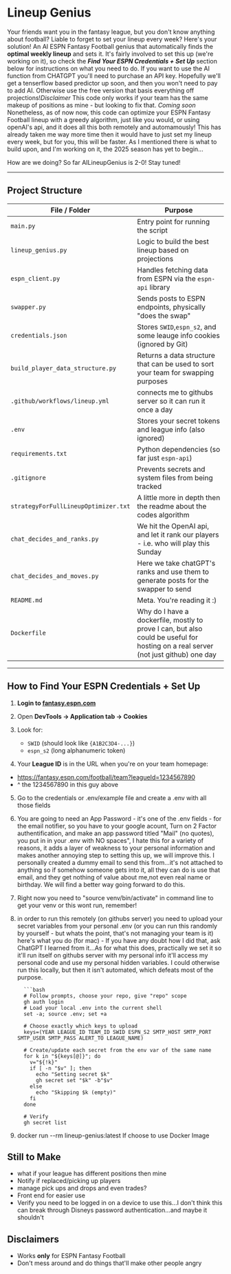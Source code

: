 # Lineup Genius

Your friends want you in the fantasy league, but you don't know anything about football? Liable to forget to set your lineup every week? Here's your solution! An AI ESPN Fantasy Football genius that automatically finds the **optimal weekly lineup** and sets it. It's fairly involved to set this up (we're working on it), so check the ***Find Your ESPN Credentials + Set Up*** section below for instructions on what you need to do. If you want to use the AI function from CHATGPT you'll need to purchase an API key. Hopefully we'll get a tenserflow based predictor up soon, and then you won't need to pay to add AI. Otherwise use the free version that basis everything off projections!*Disclaimer* This code only works if your team has the same makeup of positions as mine - but looking to fix that. *Coming soon*  Nonetheless, as of now now, this code can optimize your ESPN Fantasy Football lineup with a greedy algorithm, just like you would, or using openAI's api, and it does all this both remotely and automamously! This has already taken me way more time then it would have to just set my lineup every week, but for you, this will be faster. As I mentioned there is what to build upon, and I'm working on it, the 2025 season has yet to begin...

How are we doing? So far AILineupGenius is 2-0! Stay tuned!

---

## Project Structure

| File / Folder         | Purpose |
|-----------------------|---------|
| `main.py`             | Entry point for running the script |
| `lineup_genius.py`    | Logic to build the best lineup based on projections |
| `espn_client.py`      | Handles fetching data from ESPN via the `espn-api` library |
| `swapper.py`          | Sends posts to ESPN endpoints, physically "does the swap" |
| `credentials.json`    | Stores `SWID`,`espn_s2`, and some leauge info cookies (ignored by Git) |
| `build_player_data_structure.py`| Returns a data structure that can be used to sort your team for swapping purposes |
| `.github/workflows/lineup.yml` | connects me to githubs server so it can run it once a day |
| `.env`                | Stores your secret tokens and league info (also ignored) |
| `requirements.txt`    | Python dependencies (so far just `espn-api`) |
| `.gitignore`          | Prevents secrets and system files from being tracked |
| `strategyForFullLineupOptimizer.txt`| A little more in depth then the readme about the codes algorithm|
| `chat_decides_and_ranks.py`| We hit the OpenAI api, and let it rank our players - i.e. who will play this Sunday|
| `chat_decides_and_moves.py`| Here we take chatGPT's ranks and use them to generate posts for the swapper to send|
| `README.md`           | Meta. You're reading it :) |
| `Dockerfile`          | Why do I have a dockerfile, mostly to prove I can, but also could be useful for hosting on a real server (not just github) one day |

---

## How to Find Your ESPN Credentials + Set Up

1. **Login to [fantasy.espn.com](https://fantasy.espn.com)**
2. Open **DevTools → Application tab → Cookies**
3. Look for:
   - `SWID` (should look like `{A1B2C3D4-...}`)
   - `espn_s2` (long alphanumeric token)

4. Your **League ID** is in the URL when you're on your team homepage:
 - https://fantasy.espn.com/football/team?leagueId=1234567890
 - ^ the 1234567890 in this guy above

5. Go to the credentials or .env/example file and create a .env with all those fields

6. You are going to need an App Password - it's one of the .env fields - for the email notifier, so you have to your google acount, Turn on 2 Factor authentification, and make an app password titled "Mail" (no quotes), you put in in your .env with NO spaces",  I hate this for a variety of reasons, it adds a layer of weakness to your personal information and makes another annoying step
to setting this up, we will improve this. I personally created a dummy email to send this from...it's not attached to anything so if somehow someone gets into it, all they can do is use that email, and they get nothing of value about me,not even real name or birthday. We will find a better way going forward to do this.

5. Right now you need to "source venv/bin/activate" in command line to get your venv or this wont run, remember!

6. in order to run this remotely (on githubs server) you need to upload your secret variables from your personal .env (or you can run this randomly by yourself - but whats the point, that's not managing your team is it) here's what you do (for mac) - If you have any doubt how I did that, ask ChatGPT I learned from it...As for what this does, practically we set it so it'll run itself on githubs server with my personal info it'll access my personal code and use my personal hidden variables. I could otherwise run this locally, but then it isn't automated, which defeats most of the purpose.

         ```bash 
         # Follow prompts, choose your repo, give "repo" scope
         gh auth login  
         # Load your local .env into the current shell
         set -a; source .env; set +a

         # Choose exactly which keys to upload
         keys=(YEAR LEAGUE_ID TEAM_ID SWID ESPN_S2 SMTP_HOST SMTP_PORT SMTP_USER SMTP_PASS ALERT_TO LEAGUE_NAME)

         # Create/update each secret from the env var of the same name
         for k in "${keys[@]}"; do
           v="${!k}"
           if [ -n "$v" ]; then
             echo "Setting secret $k"
             gh secret set "$k" -b"$v"
           else
             echo "Skipping $k (empty)"
           fi
         done

         # Verify
         gh secret list
    
7. docker run --rm lineup-genius:latest If choose to use Docker Image


## Still to Make
- what if your league has different positions then mine
- Notify if replaced/picking up players
- manage pick ups and drops and even trades?
- Front end for easier use
- Verify you need to be logged in on a device to use this...I don't think this can break through Disneys password authentication...and maybe it shouldn't


## Disclaimers

- Works **only** for ESPN Fantasy Football 
- Don't mess around and do things that'll make other people angry
